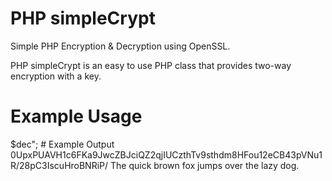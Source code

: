 # PHP simpleCrypt
Simple PHP Encryption &amp; Decryption using OpenSSL.

PHP simpleCrypt is an easy to use PHP class that provides two-way encryption with a key.

# Example Usage
<?php
  // Include class file containing PHP simpleCrypt
  include("classes.php");

  // Encryption key
  $key = hex2bin("551dcc56cef122e6159d50e3a9c3ae577cfbf1392efeec33acae3cf32898fa34");

  // Encryption
  $msg = "The quick brown fox jumps over the lazy dog."; // String to be encrypted 
  $enc = simpleCrypt::encrypt($msg, $key);

  // Decryption
  $dec = simpleCrypt::decrypt($enc, $key);

  // Example Output
  echo "$enc<br>$dec";

# Example Output
0UpxPUAVH1c6FKa9JwcZBJciQZ2qjIUCzthTv9sthdm8HFou12eCB43pVNu1R/28pC3IscuHroBNRiP/
The quick brown fox jumps over the lazy dog.
